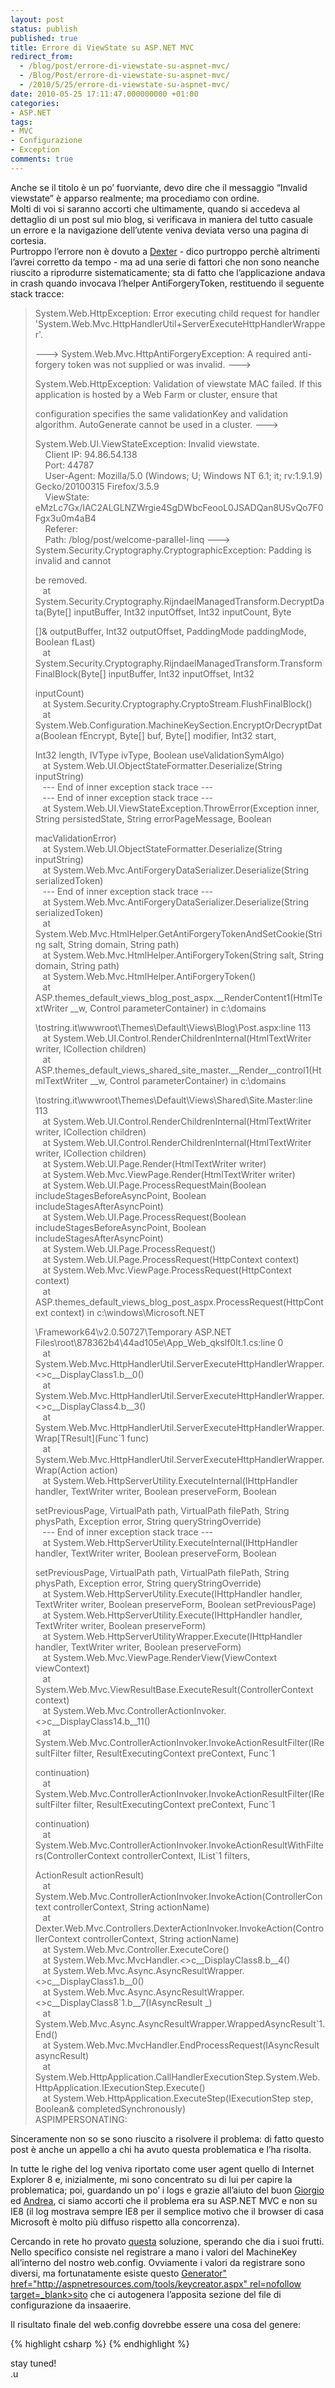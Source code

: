 ```yaml
---
layout: post
status: publish
published: true
title: Errore di ViewState su ASP.NET MVC
redirect_from: 
  - /blog/post/errore-di-viewstate-su-aspnet-mvc/
  - /Blog/Post/errore-di-viewstate-su-aspnet-mvc/
  - /2010/5/25/errore-di-viewstate-su-aspnet-mvc/
date: 2010-05-25 17:11:47.000000000 +01:00
categories:
- ASP.NET
tags:
- MVC
- Configurazione
- Exception
comments: true
---
```

<p>
	Anche se il titolo &egrave; un po&rsquo; fuorviante, devo dire che il messaggio &ldquo;Invalid viewstate&rdquo; &egrave; apparso realmente; ma procediamo con ordine. <br />
	Molti di voi si saranno accorti che ultimamente, quando si accedeva al dettaglio di un post sul mio blog, si verificava in maniera del tutto casuale un errore e la navigazione dell&rsquo;utente veniva deviata verso una pagina di cortesia. <br />
	Purtroppo l&rsquo;errore non &egrave; dovuto a <a href="http://www.imperugo.tostring.it/categories/archive/Dexter" target="_blank" title="Dexter">Dexter</a> - dico purtroppo perch&egrave; altrimenti l&rsquo;avrei corretto da tempo - ma ad una serie di fattori che non sono neanche riuscito a riprodurre sistematicamente; sta di fatto che l&rsquo;applicazione andava in crash quando invocava l&rsquo;helper AntiForgeryToken, restituendo il seguente stack tracce:</p>
<blockquote>
	<p>
		System.Web.HttpException: Error executing child request for handler &#39;System.Web.Mvc.HttpHandlerUtil+ServerExecuteHttpHandlerWrapper&#39;.</p>
	<p>
		---&gt; System.Web.Mvc.HttpAntiForgeryException: A required anti-forgery token was not supplied or was invalid. ---&gt;</p>
	<p>
		System.Web.HttpException: Validation of viewstate MAC failed. If this application is hosted by a Web Farm or cluster, ensure that</p>
	<p>
		<machinekey> configuration specifies the same validationKey and validation algorithm. AutoGenerate cannot be used in a cluster. ---&gt; </machinekey></p>
	<p>
		System.Web.UI.ViewStateException: Invalid viewstate. <br />
		&nbsp;&nbsp;&nbsp; Client IP: 94.86.54.138 <br />
		&nbsp;&nbsp;&nbsp; Port: 44787 <br />
		&nbsp;&nbsp;&nbsp; User-Agent: Mozilla/5.0 (Windows; U; Windows NT 6.1; it; rv:1.9.1.9) Gecko/20100315 Firefox/3.5.9 <br />
		&nbsp;&nbsp;&nbsp; ViewState: eMzLc7Gx/IAC2ALGLNZWrgie4SgDWbcFeooL0JSADQan8USvQo7F0Fgx3u0m4aB4 <br />
		&nbsp;&nbsp;&nbsp; Referer: <br />
		&nbsp;&nbsp;&nbsp; Path: /blog/post/welcome-parallel-linq ---&gt; System.Security.Cryptography.CryptographicException: Padding is invalid and cannot</p>
	<p>
		be removed. <br />
		&nbsp;&nbsp; at System.Security.Cryptography.RijndaelManagedTransform.DecryptData(Byte[] inputBuffer, Int32 inputOffset, Int32 inputCount, Byte</p>
	<p>
		[]&amp; outputBuffer, Int32 outputOffset, PaddingMode paddingMode, Boolean fLast) <br />
		&nbsp;&nbsp; at System.Security.Cryptography.RijndaelManagedTransform.TransformFinalBlock(Byte[] inputBuffer, Int32 inputOffset, Int32</p>
	<p>
		inputCount) <br />
		&nbsp;&nbsp; at System.Security.Cryptography.CryptoStream.FlushFinalBlock() <br />
		&nbsp;&nbsp; at System.Web.Configuration.MachineKeySection.EncryptOrDecryptData(Boolean fEncrypt, Byte[] buf, Byte[] modifier, Int32 start,</p>
	<p>
		Int32 length, IVType ivType, Boolean useValidationSymAlgo) <br />
		&nbsp;&nbsp; at System.Web.UI.ObjectStateFormatter.Deserialize(String inputString) <br />
		&nbsp;&nbsp; --- End of inner exception stack trace --- <br />
		&nbsp;&nbsp; --- End of inner exception stack trace --- <br />
		&nbsp;&nbsp; at System.Web.UI.ViewStateException.ThrowError(Exception inner, String persistedState, String errorPageMessage, Boolean</p>
	<p>
		macValidationError) <br />
		&nbsp;&nbsp; at System.Web.UI.ObjectStateFormatter.Deserialize(String inputString) <br />
		&nbsp;&nbsp; at System.Web.Mvc.AntiForgeryDataSerializer.Deserialize(String serializedToken) <br />
		&nbsp;&nbsp; --- End of inner exception stack trace --- <br />
		&nbsp;&nbsp; at System.Web.Mvc.AntiForgeryDataSerializer.Deserialize(String serializedToken) <br />
		&nbsp;&nbsp; at System.Web.Mvc.HtmlHelper.GetAntiForgeryTokenAndSetCookie(String salt, String domain, String path) <br />
		&nbsp;&nbsp; at System.Web.Mvc.HtmlHelper.AntiForgeryToken(String salt, String domain, String path) <br />
		&nbsp;&nbsp; at System.Web.Mvc.HtmlHelper.AntiForgeryToken() <br />
		&nbsp;&nbsp; at ASP.themes_default_views_blog_post_aspx.__RenderContent1(HtmlTextWriter __w, Control parameterContainer) in c:\domains</p>
	<p>
		\tostring.it\wwwroot\Themes\Default\Views\Blog\Post.aspx:line 113 <br />
		&nbsp;&nbsp; at System.Web.UI.Control.RenderChildrenInternal(HtmlTextWriter writer, ICollection children) <br />
		&nbsp;&nbsp; at ASP.themes_default_views_shared_site_master.__Render__control1(HtmlTextWriter __w, Control parameterContainer) in c:\domains</p>
	<p>
		\tostring.it\wwwroot\Themes\Default\Views\Shared\Site.Master:line 113 <br />
		&nbsp;&nbsp; at System.Web.UI.Control.RenderChildrenInternal(HtmlTextWriter writer, ICollection children) <br />
		&nbsp;&nbsp; at System.Web.UI.Control.RenderChildrenInternal(HtmlTextWriter writer, ICollection children) <br />
		&nbsp;&nbsp; at System.Web.UI.Page.Render(HtmlTextWriter writer) <br />
		&nbsp;&nbsp; at System.Web.Mvc.ViewPage.Render(HtmlTextWriter writer) <br />
		&nbsp;&nbsp; at System.Web.UI.Page.ProcessRequestMain(Boolean includeStagesBeforeAsyncPoint, Boolean includeStagesAfterAsyncPoint) <br />
		&nbsp;&nbsp; at System.Web.UI.Page.ProcessRequest(Boolean includeStagesBeforeAsyncPoint, Boolean includeStagesAfterAsyncPoint) <br />
		&nbsp;&nbsp; at System.Web.UI.Page.ProcessRequest() <br />
		&nbsp;&nbsp; at System.Web.UI.Page.ProcessRequest(HttpContext context) <br />
		&nbsp;&nbsp; at System.Web.Mvc.ViewPage.ProcessRequest(HttpContext context) <br />
		&nbsp;&nbsp; at ASP.themes_default_views_blog_post_aspx.ProcessRequest(HttpContext context) in c:\windows\Microsoft.NET</p>
	<p>
		\Framework64\v2.0.50727\Temporary ASP.NET Files\root\878362b4\44ad105e\App_Web_qkslf0lt.1.cs:line 0 <br />
		&nbsp;&nbsp; at System.Web.Mvc.HttpHandlerUtil.ServerExecuteHttpHandlerWrapper.&lt;&gt;c__DisplayClass1.<processrequest>b__0() <br />
		&nbsp;&nbsp; at System.Web.Mvc.HttpHandlerUtil.ServerExecuteHttpHandlerWrapper.&lt;&gt;c__DisplayClass4.<wrap>b__3() <br />
		&nbsp;&nbsp; at System.Web.Mvc.HttpHandlerUtil.ServerExecuteHttpHandlerWrapper.Wrap[TResult](Func`1 func) <br />
		&nbsp;&nbsp; at System.Web.Mvc.HttpHandlerUtil.ServerExecuteHttpHandlerWrapper.Wrap(Action action) <br />
		&nbsp;&nbsp; at System.Web.HttpServerUtility.ExecuteInternal(IHttpHandler handler, TextWriter writer, Boolean preserveForm, Boolean </wrap></processrequest></p>
	<p>
		setPreviousPage, VirtualPath path, VirtualPath filePath, String physPath, Exception error, String queryStringOverride) <br />
		&nbsp;&nbsp; --- End of inner exception stack trace --- <br />
		&nbsp;&nbsp; at System.Web.HttpServerUtility.ExecuteInternal(IHttpHandler handler, TextWriter writer, Boolean preserveForm, Boolean</p>
	<p>
		setPreviousPage, VirtualPath path, VirtualPath filePath, String physPath, Exception error, String queryStringOverride) <br />
		&nbsp;&nbsp; at System.Web.HttpServerUtility.Execute(IHttpHandler handler, TextWriter writer, Boolean preserveForm, Boolean setPreviousPage) <br />
		&nbsp;&nbsp; at System.Web.HttpServerUtility.Execute(IHttpHandler handler, TextWriter writer, Boolean preserveForm) <br />
		&nbsp;&nbsp; at System.Web.HttpServerUtilityWrapper.Execute(IHttpHandler handler, TextWriter writer, Boolean preserveForm) <br />
		&nbsp;&nbsp; at System.Web.Mvc.ViewPage.RenderView(ViewContext viewContext) <br />
		&nbsp;&nbsp; at System.Web.Mvc.ViewResultBase.ExecuteResult(ControllerContext context) <br />
		&nbsp;&nbsp; at System.Web.Mvc.ControllerActionInvoker.&lt;&gt;c__DisplayClass14.<invokeactionresultwithfilters>b__11() <br />
		&nbsp;&nbsp; at System.Web.Mvc.ControllerActionInvoker.InvokeActionResultFilter(IResultFilter filter, ResultExecutingContext preContext, Func`1 </invokeactionresultwithfilters></p>
	<p>
		continuation) <br />
		&nbsp;&nbsp; at System.Web.Mvc.ControllerActionInvoker.InvokeActionResultFilter(IResultFilter filter, ResultExecutingContext preContext, Func`1</p>
	<p>
		continuation) <br />
		&nbsp;&nbsp; at System.Web.Mvc.ControllerActionInvoker.InvokeActionResultWithFilters(ControllerContext controllerContext, IList`1 filters,</p>
	<p>
		ActionResult actionResult) <br />
		&nbsp;&nbsp; at System.Web.Mvc.ControllerActionInvoker.InvokeAction(ControllerContext controllerContext, String actionName) <br />
		&nbsp;&nbsp; at Dexter.Web.Mvc.Controllers.DexterActionInvoker.InvokeAction(ControllerContext controllerContext, String actionName) <br />
		&nbsp;&nbsp; at System.Web.Mvc.Controller.ExecuteCore() <br />
		&nbsp;&nbsp; at System.Web.Mvc.MvcHandler.&lt;&gt;c__DisplayClass8.<beginprocessrequest>b__4() <br />
		&nbsp;&nbsp; at System.Web.Mvc.Async.AsyncResultWrapper.&lt;&gt;c__DisplayClass1.<makevoiddelegate>b__0() <br />
		&nbsp;&nbsp; at System.Web.Mvc.Async.AsyncResultWrapper.&lt;&gt;c__DisplayClass8`1.<beginsynchronous>b__7(IAsyncResult _) <br />
		&nbsp;&nbsp; at System.Web.Mvc.Async.AsyncResultWrapper.WrappedAsyncResult`1.End() <br />
		&nbsp;&nbsp; at System.Web.Mvc.MvcHandler.EndProcessRequest(IAsyncResult asyncResult) <br />
		&nbsp;&nbsp; at System.Web.HttpApplication.CallHandlerExecutionStep.System.Web.HttpApplication.IExecutionStep.Execute() <br />
		&nbsp;&nbsp; at System.Web.HttpApplication.ExecuteStep(IExecutionStep step, Boolean&amp; completedSynchronously) <br />
		ASPIMPERSONATING: </beginsynchronous></makevoiddelegate></beginprocessrequest></p>
</blockquote>
<p>
	Sinceramente non so se sono riuscito a risolvere il problema: di fatto questo post &egrave; anche un appello a chi ha avuto questa problematica e l&rsquo;ha risolta.</p>
<p>
	In tutte le righe del log veniva riportato come user agent quello di Internet Explorer 8 e, inizialmente, mi sono concentrato su di lui per capire la problematica; poi, guardando un po&rsquo; i logs e grazie all&rsquo;aiuto del buon <a href="http://blogs.msdn.com/b/giorgio/" rel="nofollow" target="_blank" title="Giorgio Sardo's Blog">Giorgio</a> ed <a href="http://www.ienumerable.it/" rel="nofollow" target="_blank" title="Andrea Balducci's Blog">Andrea</a>, ci siamo accorti che il problema era su ASP.NET MVC e non su IE8 (il log mostrava sempre IE8 per il semplice motivo che il browser di casa Microsoft &egrave; molto pi&ugrave; diffuso rispetto alla concorrenza).</p>
<p>
	Cercando in rete ho provato <a href="http://adam.kahtava.com/journal/2009/11/23/how-to-fix-the-validation-of-viewstate-mac-failed-error-aspnet-mvc/" rel="nofollow" target="_blank" title="How To Fix the: “Validation of viewstate MAC failed” Error (ASP.NET MVC)">questa</a> soluzione, sperando che dia i suoi frutti. <br />
	Nello specifico consiste nel registrare a mano i valori del MachineKey all&rsquo;interno del nostro web.config. Ovviamente i valori da registrare sono diversi, ma fortunatamente esiste questo <a href="http://aspnetresources.com/tools/keycreator.aspx" rel="nofollow" target="_blank" title="&lt;machineKey&gt; Generator"> Generator&quot; href=&quot;http://aspnetresources.com/tools/keycreator.aspx&quot; rel=nofollow target=_blank&gt;sito</a> che ci autogenera l&rsquo;apposita sezione del file di configurazione da insaaerire.</p>
<p>
	Il risultato finale del web.config dovrebbe essere una cosa del genere:</p>
{% highlight csharp %}
<machinekey decryption="AES" decryptionkey="CB5A09CB8CAF8CD33A97F1099A451D7C80C9CC175F34DDAFA925BA55043570CB" validation="SHA1" validationkey="E7E40ADAC94F3D467AAB86AEA2561E246A6323C69A0B32BF808587694E1CB387265CC6F2C46420F315831B54F683FA82F08A8E95E00B93BFEC3CD91DF65FEE8C"></machinekey>
{% endhighlight %}
<p>
	stay tuned! <br />
	.u</p>
